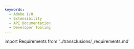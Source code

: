 ```yaml
---
keywords:
  - Adobe I/O
  - Extensibility
  - API Documentation
  - Developer Tooling 
---
```


import Requirements from '../transclusions/_requirements.md'

<Requirements/>